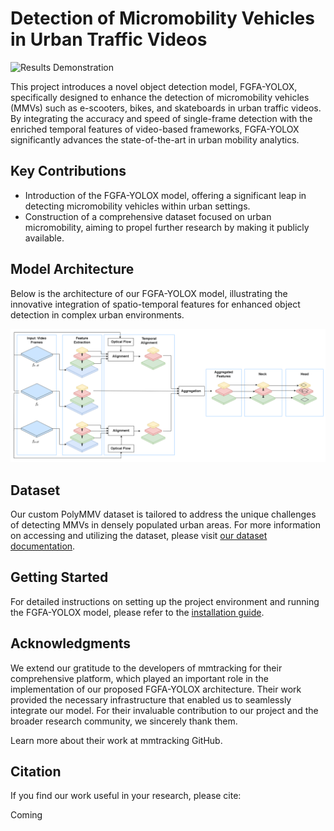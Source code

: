 # Detection of Micromobility Vehicles in Urban Traffic Videos

![Results Demonstration](data/media/video_results_fgfa_yolo.gif)

This project introduces a novel object detection model, FGFA-YOLOX, specifically designed to enhance the detection of micromobility vehicles (MMVs) such as e-scooters, bikes, and skateboards in urban traffic videos. By integrating the accuracy and speed of single-frame detection with the enriched temporal features of video-based frameworks, FGFA-YOLOX significantly advances the state-of-the-art in urban mobility analytics.

## Key Contributions

- Introduction of the FGFA-YOLOX model, offering a significant leap in detecting micromobility vehicles within urban settings.
- Construction of a comprehensive dataset focused on urban micromobility, aiming to propel further research by making it publicly available.

## Model Architecture

Below is the architecture of our FGFA-YOLOX model, illustrating the innovative integration of spatio-temporal features for enhanced object detection in complex urban environments.

![FGFA-YOLOX Architecture](data/media/micro_mobility_architecture.png)

## Dataset

Our custom PolyMMV dataset is tailored to address the unique challenges of detecting MMVs in densely populated urban areas. For more information on accessing and utilizing the dataset, please visit [our dataset documentation](https://drive.google.com/drive/folders/1oluAUC_AjTcsOit1YU_MN0GfCkk20n1n?usp=sharing).

## Getting Started

For detailed instructions on setting up the project environment and running the FGFA-YOLOX model, please refer to the [installation guide](./installation).


## Acknowledgments 
We extend our gratitude to the developers of mmtracking for their comprehensive platform, which played an important role in the implementation of our proposed FGFA-YOLOX architecture. Their work provided the necessary infrastructure that enabled us to seamlessly integrate our model. For their invaluable contribution to our project and the broader research community, we sincerely thank them.

Learn more about their work at mmtracking GitHub.

## Citation

If you find our work useful in your research, please cite:

Coming
